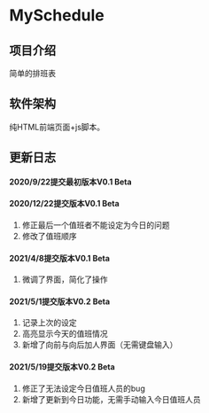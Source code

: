 # MySchedule

## 项目介绍
简单的排班表

## 软件架构
纯HTML前端页面+js脚本。

## 更新日志
#### 2020/9/22提交最初版本V0.1 Beta

#### 2020/12/22提交版本V0.1 Beta
1. 修正最后一个值班者不能设定为今日的问题
2. 修改了值班顺序

#### 2021/4/8提交版本V0.1 Beta
1. 微调了界面，简化了操作

#### 2021/5/1提交版本V0.2 Beta
1. 记录上次的设定
2. 高亮显示今天的值班情况
3. 新增了向前与向后加人界面（无需键盘输入）

#### 2021/5/19提交版本V0.2 Beta
1. 修正了无法设定今日值班人员的bug
2. 新增了更新到今日功能，无需手动输入今日值班人员
